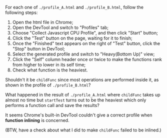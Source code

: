 For each one of ```./profile_A.html``` and ```./profile_B.html```, follow the following steps:

1. Open the html file in Chrome;
2. Open the DevTool and switch to "Profiles" tab;
3. Choose "Collect Javascript CPU Profile", and then click "Start" button;
4. Click the "Test" button on the page, waiting for it to finish;
5. Once the "Finished" text appears on the right of "Test" button, click the "Stop" button in DevTool;
6. Select the generated profile and switch to "Heavy(Bottom Up)" view;
7. Click the "Self" column header once or twice to make the functions rank from higher to lower in its self time;
8. Check what function is the heaviest.

Shouldn't it be ```childFunc``` since most operations are performed inside it, as shown in the profile of ```./profile_B.html```?

What happened in the result of ```./profile_A.html``` where ```childFunc``` takes up almost no time but ```startTest``` turns out to be the heaviest which only performs a function call and save the results?

It seems Chrome's built-in DevTool couldn't give a correct profile when **function inlining** is concerned.

(BTW, have a check about what I did to make ```childFunc``` failed to be inlined.)